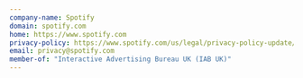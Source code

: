 ```yaml
---
company-name: Spotify
domain: spotify.com
home: https://www.spotify.com
privacy-policy: https://www.spotify.com/us/legal/privacy-policy-update/
email: privacy@spotify.com
member-of: "Interactive Advertising Bureau UK (IAB UK)"
---
```




